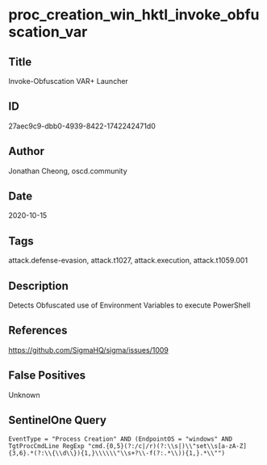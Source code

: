 # proc_creation_win_hktl_invoke_obfuscation_var

## Title
Invoke-Obfuscation VAR+ Launcher

## ID
27aec9c9-dbb0-4939-8422-1742242471d0

## Author
Jonathan Cheong, oscd.community

## Date
2020-10-15

## Tags
attack.defense-evasion, attack.t1027, attack.execution, attack.t1059.001

## Description
Detects Obfuscated use of Environment Variables to execute PowerShell

## References
https://github.com/SigmaHQ/sigma/issues/1009

## False Positives
Unknown

## SentinelOne Query
```
EventType = "Process Creation" AND (EndpointOS = "windows" AND TgtProcCmdLine RegExp "cmd.{0,5}(?:/c|/r)(?:\\s|)\\"set\\s[a-zA-Z]{3,6}.*(?:\\{\\d\\}){1,}\\\\\\"\\s+?\\-f(?:.*\\)){1,}.*\\"")

```